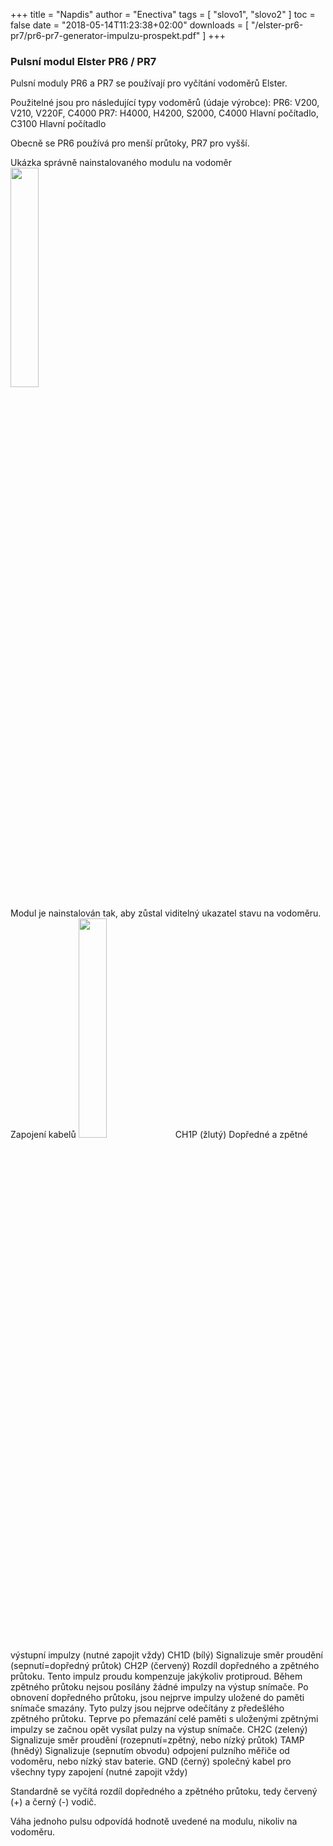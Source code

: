 +++
title = "Napdis"
author = "Enectiva"
tags = [
    "slovo1",
    "slovo2"
]
toc = false
date = "2018-05-14T11:23:38+02:00"
downloads = [
    "/elster-pr6-pr7/pr6-pr7-generator-impulzu-prospekt.pdf"
]
+++

### Pulsní modul Elster PR6 / PR7
Pulsní moduly PR6 a PR7 se používají pro vyčítání vodoměrů Elster.


Použitelné jsou pro následující typy vodoměrů (údaje výrobce): 
PR6: V200, V210, V220F, C4000
PR7: H4000, H4200, S2000, C4000 Hlavní počítadlo, C3100 Hlavní počítadlo

Obecně se PR6 používá pro menší průtoky, PR7 pro vyšší.

Ukázka správně nainstalovaného modulu na vodoměr
<img class="center" src="/images/elster-pr6-pr7/pr6_02.png" style="width:30%"></img>

Modul je nainstalován tak, aby zůstal viditelný ukazatel stavu na vodoměru.
Zapojení kabelů
<img class="center" src="/images/elster-pr6-pr7/pr6_01.png" style="width:30%"></img>
CH1P (žlutý)	Dopředné a zpětné výstupní impulzy (nutné zapojit vždy) 
CH1D (bílý)	Signalizuje směr proudění (sepnutí=dopředný průtok) 
CH2P (červený)	Rozdíl dopředného a zpětného průtoku. Tento impulz proudu kompenzuje jakýkoliv protiproud. Během zpětného průtoku nejsou posílány žádné impulzy na výstup snímače. Po obnovení dopředného průtoku, jsou nejprve impulzy uložené do paměti snímače smazány. Tyto pulzy jsou nejprve odečítány z předešlého zpětného průtoku. Teprve po přemazání celé paměti s uloženými zpětnými impulzy se začnou opět vysílat pulzy na výstup snímače. 
CH2C (zelený)	Signalizuje směr proudění (rozepnutí=zpětný, nebo nízký průtok) 
TAMP (hnědý) 	Signalizuje (sepnutím obvodu) odpojení pulzního měřiče od vodoměru, nebo nízký stav baterie. 
GND (černý)	společný kabel pro všechny typy zapojení (nutné zapojit vždy)

Standardně se vyčítá rozdíl dopředného a zpětného průtoku, tedy červený (+) a černý (-) vodič.

Váha jednoho pulsu odpovídá hodnotě uvedené na modulu, nikoliv na vodoměru.